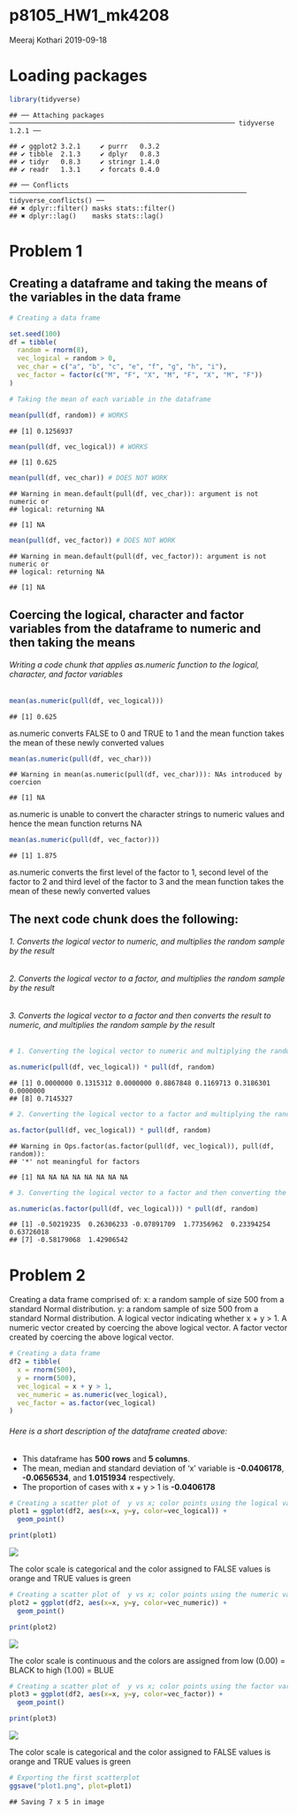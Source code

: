 p8105\_HW1\_mk4208
================
Meeraj Kothari
2019-09-18

# Loading packages

``` r
library(tidyverse)
```

    ## ── Attaching packages ───────────────────────────────────────────────────────── tidyverse 1.2.1 ──

    ## ✔ ggplot2 3.2.1     ✔ purrr   0.3.2
    ## ✔ tibble  2.1.3     ✔ dplyr   0.8.3
    ## ✔ tidyr   0.8.3     ✔ stringr 1.4.0
    ## ✔ readr   1.3.1     ✔ forcats 0.4.0

    ## ── Conflicts ──────────────────────────────────────────────────────────── tidyverse_conflicts() ──
    ## ✖ dplyr::filter() masks stats::filter()
    ## ✖ dplyr::lag()    masks stats::lag()

# Problem 1

## Creating a dataframe and taking the means of the variables in the data frame

``` r
# Creating a data frame

set.seed(100)
df = tibble(
  random = rnorm(8),
  vec_logical = random > 0,
  vec_char = c("a", "b", "c", "e", "f", "g", "h", "i"),
  vec_factor = factor(c("M", "F", "X", "M", "F", "X", "M", "F"))
)

# Taking the mean of each variable in the dataframe 

mean(pull(df, random)) # WORKS 
```

    ## [1] 0.1256937

``` r
mean(pull(df, vec_logical)) # WORKS 
```

    ## [1] 0.625

``` r
mean(pull(df, vec_char)) # DOES NOT WORK 
```

    ## Warning in mean.default(pull(df, vec_char)): argument is not numeric or
    ## logical: returning NA

    ## [1] NA

``` r
mean(pull(df, vec_factor)) # DOES NOT WORK
```

    ## Warning in mean.default(pull(df, vec_factor)): argument is not numeric or
    ## logical: returning NA

    ## [1] NA

## Coercing the logical, character and factor variables from the dataframe to numeric and then taking the means

###### Writing a code chunk that applies as.numeric function to the logical, character, and factor variables

``` r
mean(as.numeric(pull(df, vec_logical))) 
```

    ## [1] 0.625

as.numeric converts FALSE to 0 and TRUE to 1 and the mean function takes
the mean of these newly converted
    values

``` r
mean(as.numeric(pull(df, vec_char)))
```

    ## Warning in mean(as.numeric(pull(df, vec_char))): NAs introduced by coercion

    ## [1] NA

as.numeric is unable to convert the character strings to numeric values
and hence the mean function returns NA

``` r
mean(as.numeric(pull(df, vec_factor))) 
```

    ## [1] 1.875

as.numeric converts the first level of the factor to 1, second level of
the factor to 2 and third level of the factor to 3 and the mean function
takes the mean of these newly converted
values

## The next code chunk does the following:

###### 1\. Converts the logical vector to numeric, and multiplies the random sample by the result

###### 2\. Converts the logical vector to a factor, and multiplies the random sample by the result

###### 3\. Converts the logical vector to a factor and then converts the result to numeric, and multiplies the random sample by the result

``` r
# 1. Converting the logical vector to numeric and multiplying the random sample by the result 

as.numeric(pull(df, vec_logical)) * pull(df, random) 
```

    ## [1] 0.0000000 0.1315312 0.0000000 0.8867848 0.1169713 0.3186301 0.0000000
    ## [8] 0.7145327

``` r
# 2. Converting the logical vector to a factor and multiplying the random sample by the result 

as.factor(pull(df, vec_logical)) * pull(df, random)
```

    ## Warning in Ops.factor(as.factor(pull(df, vec_logical)), pull(df, random)):
    ## '*' not meaningful for factors

    ## [1] NA NA NA NA NA NA NA NA

``` r
# 3. Converting the logical vector to a factor and then converting the result to numberic and multiplying the random sample by the result 

as.numeric(as.factor(pull(df, vec_logical))) * pull(df, random)
```

    ## [1] -0.50219235  0.26306233 -0.07891709  1.77356962  0.23394254  0.63726018
    ## [7] -0.58179068  1.42906542

# Problem 2

Creating a data frame comprised of: x: a random sample of size 500 from
a standard Normal distribution. y: a random sample of size 500 from a
standard Normal distribution. A logical vector indicating whether x + y
\> 1. A numeric vector created by coercing the above logical vector. A
factor vector created by coercing the above logical vector.

``` r
# Creating a data frame 
df2 = tibble(
  x = rnorm(500),
  y = rnorm(500),
  vec_logical = x + y > 1,
  vec_numeric = as.numeric(vec_logical),
  vec_factor = as.factor(vec_logical)
)
```

###### Here is a short description of the dataframe created above:

  - This dataframe has **500 rows** and **5 columns**.
  - The mean, median and standard deviation of ‘x’ variable is
    **-0.0406178**, **-0.0656534**, and **1.0151934** respectively.
  - The proportion of cases with x + y \> 1 is
**-0.0406178**

<!-- end list -->

``` r
# Creating a scatter plot of  y vs x; color points using the logical variable
plot1 = ggplot(df2, aes(x=x, y=y, color=vec_logical)) + 
  geom_point() 

print(plot1)
```

![](p8105_HW1_mk4208_files/figure-gfm/unnamed-chunk-8-1.png)<!-- -->

The color scale is categorical and the color assigned to FALSE values is
orange and TRUE values is
green

``` r
# Creating a scatter plot of  y vs x; color points using the numeric variable
plot2 = ggplot(df2, aes(x=x, y=y, color=vec_numeric)) + 
  geom_point() 

print(plot2) 
```

![](p8105_HW1_mk4208_files/figure-gfm/unnamed-chunk-9-1.png)<!-- -->

The color scale is continuous and the colors are assigned from low
(0.00) = BLACK to high (1.00) =
BLUE

``` r
# Creating a scatter plot of  y vs x; color points using the factor variable
plot3 = ggplot(df2, aes(x=x, y=y, color=vec_factor)) + 
  geom_point()

print(plot3) 
```

![](p8105_HW1_mk4208_files/figure-gfm/unnamed-chunk-10-1.png)<!-- -->

The color scale is categorical and the color assigned to FALSE values is
orange and TRUE values is green

``` r
# Exporting the first scatterplot 
ggsave("plot1.png", plot=plot1)
```

    ## Saving 7 x 5 in image
